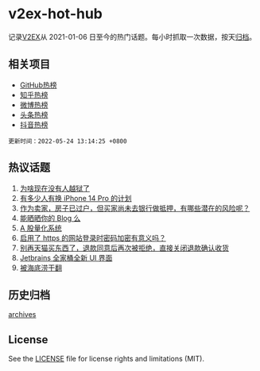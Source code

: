 # v2ex-hot-hub

 记录[V2EX](https://www.v2ex.com/)从 2021-01-06 日至今的热门话题。每小时抓取一次数据，按天[归档](archives)。
 
 ## 相关项目

- [GitHub热榜](https://github.com/snaildev/github-hot-hub)
- [知乎热榜](https://github.com/snaildev/zhihu-hot-hub)
- [微博热榜](https://github.com/snaildev/weibo-hot-hub)
- [头条热榜](https://github.com/snaildev/toutiao-hot-hub)
- [抖音热榜](https://github.com/snaildev/douyin-hot-hub)


 `更新时间：2022-05-24 13:14:25 +0800`

## 热议话题

1. [为啥现在没有人越狱了](https://www.v2ex.com/t/854860)
1. [有多少人有换 iPhone 14 Pro 的计划](https://www.v2ex.com/t/854704)
1. [作为卖家，房子已过户，但买家尚未去银行做抵押，有哪些潜在的风险呢？](https://www.v2ex.com/t/854689)
1. [能晒晒你的 Blog 么](https://www.v2ex.com/t/854740)
1. [A 股量化系统](https://www.v2ex.com/t/854739)
1. [启用了 https 的网站登录时密码加密有意义吗？](https://www.v2ex.com/t/854741)
1. [别再天猫买东西了，退款同意后再次被拒绝，直接关闭退款确认收货](https://www.v2ex.com/t/854856)
1. [Jetbrains 全家桶全新 UI 界面](https://www.v2ex.com/t/854816)
1. [被海底涝干翻](https://www.v2ex.com/t/854691)

## 历史归档

[archives](archives)

## License

See the [LICENSE](LICENSE) file for license rights and limitations (MIT).
